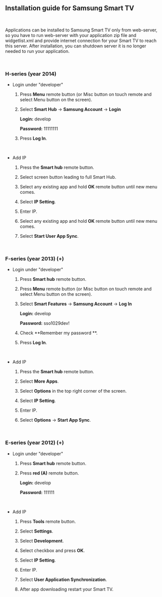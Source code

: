 Installation guide for Samsung Smart TV
---------------------------------------

 

Applications can be installed to Samsung Smart TV only from web-server, so you
have to run web-server with your application zip file and widgetlist.xml and
provide internet connection for your Smart TV to reach this server. After
installation, you can shutdown server it is no longer needed to run your
application.

 

### H-series (year 2014)

-   Login under "developer"

    1.  Press **Menu** remote button (or Misc button on touch remote and select
        Menu button on the screen).

    2.  Select **Smart Hub** -\> **Samsung Account** -\> **Login**

        **Login:** develop

        **Password:** 11111111

    3.  Press **Log In**.

 

-   Add IP

    1.  Press the **Smart hub** remote button.

    2.  Select screen button leading to full Smart Hub.

    3.  Select any existing app and hold **OK** remote button until new menu
        comes.

    4.  Select **IP Setting**.

    5.  Enter IP.

    6.  Select any existing app and hold **OK** remote button until new menu
        comes.

    7.  Select **Start User App Sync**.

 

### F-series (year 2013) (+)

-   Login under "developer"

    1.  Press **Smart hub** remote button.

    2.  Press **Menu** remote button (or Misc button on touch remote and select
        Menu button on the screen).

    3.  Select **Smart Features** -\> **Samsung Account** -\> **Log In**

        **Login:** develop

        **Password:** sso1029dev!

    4.  Check **Remember my password **.

    5.  Press **Log In**.

 

-   Add IP

    1.  Press the **Smart hub** remote button.

    2.  Select **More Apps**.

    3.  Select **Options** in the top right corner of the screen.

    4.  Select **IP Setting**.

    5.  Enter IP.

    6.  Select **Options** -\> **Start App Sync**.

 

### E-series (year 2012) (+)

-   Login under "developer"

    1.  Press **Smart hub** remote button.

    2.  Press **red (A)** remote button.

        **Login:** develop

        **Password:** 111111

 

-   Add IP

    1.  Press **Tools** remote button.

    2.  Select **Settings**.

    3.  Select **Development**.

    4.  Select checkbox and press **OK**.

    5.  Select **IP Setting**.

    6.  Enter IP.

    7.  Select **User Application Synchronization**.

    8.  After app downloading restart your Smart TV.
